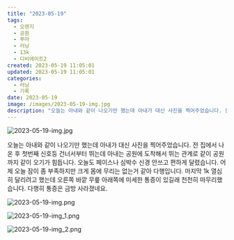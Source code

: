 ```yaml
---
title: "2023-05-19"
tags:
  - 오렌지
  - 공원
  - 푸마
  - 러닝
  - 13k
  - 디비에이트2
created: 2023-05-19 11:05:01
updated: 2023-05-19 11:05:01
categories:
  - 러닝
  - 기록
date: 2023-05-19
image: /images/2023-05-19-img.jpg
description: "오늘는 아내와 같이 나오기만 했는데 아내가 대신 사진을 찍어주었습니다. 전 집에서 나온 후 첫번째 신호등 건너서부터 뛰는데 아내는 공원에 도착해서 뛰는 관계로 같이 공원까지 같이 오기가 힘듭니다. 오늘도 페이스나 심박수 신경 안쓰고 편하게 달렸습니다. 어제 오늘 잠이 좀 부족하지만 크게"
---
```


![2023-05-19-img.jpg](/images/2023-05-19-img.jpg)
 
 

오늘는 아내와 같이 나오기만 했는데 아내가 대신 사진을 찍어주었습니다. 전 집에서 나온 후 첫번째 신호등 건너서부터 뛰는데 아내는 공원에 도착해서 뛰는 관계로 같이 공원까지 같이 오기가 힘듭니다.
오늘도 페이스나 심박수 신경 안쓰고 편하게 달렸습니다. 어제 오늘 잠이 좀 부족하지만 크게 몸에 무리는 없는거 같아 다행입니다.
마지막 1k 열심히 달리려고 했는데 오른쪽 바깥 무릎 아래쪽에 미세한 통증이 있길래 천천히 마무리했습니다. 다행히 통증은 금방 사라졌네요.

 
 ![2023-05-19-img.png](/images/2023-05-19-img.png)
 
 

 
 ![2023-05-19-img_1.png](/images/2023-05-19-img_1.png)
 
 

 
 ![2023-05-19-img_2.png](/images/2023-05-19-img_2.png)

